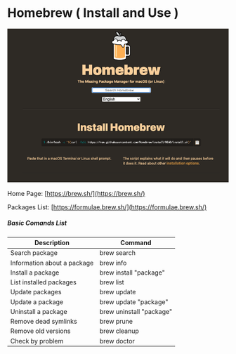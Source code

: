 # Homebrew ( Install and Use )

![](001-Brew-HomePage.png)

Home Page: [https://brew.sh/](https://brew.sh/)

Packages List: [https://formulae.brew.sh/](https://formulae.brew.sh/)


##### Basic Comands List


| Description | Command |
|--------|--------|
| Search package | brew search |
| Information about a package | brew info |
| Install a package | brew install "package" |
| List installed packages | brew list |
| Update packages | brew update |
| Update a package | brew update "package" |
| Uninstall a package | brew uninstall "package" |
| Remove dead symlinks  | brew prune |
| Remove old versions  | brew cleanup |
| Check by problem | brew doctor |

